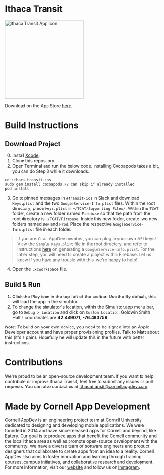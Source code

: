 # Ithaca Transit

<img width="256" alt="Ithaca Transit App Icon" src="https://raw.githubusercontent.com/cuappdev/tcat-ios/master/app-icon.png">

Download on the App Store [here](https://itunes.apple.com/app/id1290883721).

# Build Instructions

## Download Project

0. Install [Xcode](https://itunes.apple.com/us/app/xcode/id497799835?mt=12).
1. Clone this repository.
2. Open Terminal and run the below code. Installing Cocoapods takes a bit, you can do Step 3 while it downloads.

```
cd ithaca-transit-ios
sudo gem install cocoapods // can skip if already installed
pod install
```

3. Go to pinned messages in `#transit-ios` in Slack and download `Keys.plist` and the two `GoogleService-Info.plist` files. Within the root directory, place `Keys.plist`  in `~/TCAT/Supporting Files/`.  Within the `TCAT` folder, create a new folder named `Firebase` so that the path from the root directory is `~/TCAT/Firebase`.  Inside this new folder, create two new folders named `Dev` and `Prod`. Place the respective `GoogleService-Info.plist` file in each folder.

>If you aren't an AppDev member, you can plug in your own API keys! View the `Sample Keys.plist` file in the root directory, and refer to instructions [here](https://support.google.com/firebase/answer/7015592?hl=en) on generating a `GoogleService-Info.plist`. For the latter step, you will need to create a project within Firebase. Let us know if you have any trouble with this, we're happy to help!

4. Open the `.xcworkspace` file.

## Build & Run

1. Click the Play icon in the top-left of the toolbar. Use the  By default, this will load the app in the simulator.
2. To change the simulator's location, within the Simulator.app menu bar, go to `Debug > Location` and click on `Custom Location`. Goldwin Smith Hall's coordinates are **42.449071, -76.483759**.

*Note:* To build on your own device, you need to be signed into an Apple Developer account and have proper provisioning profiles. Talk to Matt about this (it's a pain). Hopefully he will update this in the future with better instructions.

# Contributions

We're proud to be an open-source development team. If you want to help contribute or improve Ithaca Transit, feel free to submit any issues or pull requests. You can also contact us at [ithacatransit@cornellappdev.com](mailto:ithacatransit@cornellappdev.com).

# Made by Cornell App Development

Cornell AppDev is an engineering project team at Cornell University dedicated to designing and developing mobile applications. We were founded in 2014 and have since released apps for Cornell and beyond, like [Eatery](https://itunes.apple.com/us/app/eatery-cornell-dining/id1089672962?mt=8). Our goal is to produce apps that benefit the Cornell community and the local Ithaca area as well as promote open-source development with the community. We have a diverse team of software engineers and product designers that collaborate to create apps from an idea to a reality. Cornell AppDev also aims to foster innovation and learning through training courses, campus initiatives, and collaborative research and development. For more information, visit our [website](http://www.cornellappdev.com) and follow us on [Instagram](https://www.instagram.com/cornellappdev/).
